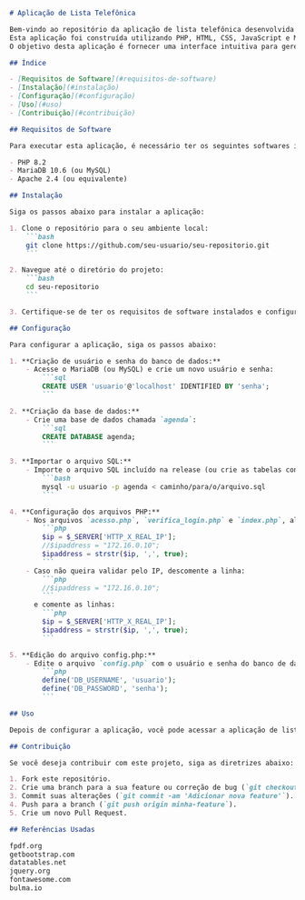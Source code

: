 ```markdown
# Aplicação de Lista Telefônica

Bem-vindo ao repositório da aplicação de lista telefônica desenvolvida para um órgão público.
Esta aplicação foi construída utilizando PHP, HTML, CSS, JavaScript e MariaDB.
O objetivo desta aplicação é fornecer uma interface intuitiva para gerenciar contatos telefônicos.

## Índice

- [Requisitos de Software](#requisitos-de-software)
- [Instalação](#instalação)
- [Configuração](#configuração)
- [Uso](#uso)
- [Contribuição](#contribuição)

## Requisitos de Software

Para executar esta aplicação, é necessário ter os seguintes softwares instalados:

- PHP 8.2
- MariaDB 10.6 (ou MySQL)
- Apache 2.4 (ou equivalente)

## Instalação

Siga os passos abaixo para instalar a aplicação:

1. Clone o repositório para o seu ambiente local:
    ```bash
    git clone https://github.com/seu-usuario/seu-repositorio.git
    ```

2. Navegue até o diretório do projeto:
    ```bash
    cd seu-repositorio
    ```

3. Certifique-se de ter os requisitos de software instalados e configurados.

## Configuração

Para configurar a aplicação, siga os passos abaixo:

1. **Criação de usuário e senha do banco de dados:**
    - Acesse o MariaDB (ou MySQL) e crie um novo usuário e senha:
        ```sql
        CREATE USER 'usuario'@'localhost' IDENTIFIED BY 'senha';
        ```

2. **Criação da base de dados:**
    - Crie uma base de dados chamada `agenda`:
        ```sql
        CREATE DATABASE agenda;
        ```

3. **Importar o arquivo SQL:**
    - Importe o arquivo SQL incluído na release (ou crie as tabelas conforme exigido nos arquivos):
        ```bash
        mysql -u usuario -p agenda < caminho/para/o/arquivo.sql
        ```

4. **Configuração dos arquivos PHP:**
    - Nos arquivos `acesso.php`, `verifica_login.php` e `index.php`, altere as seguintes linhas conforme necessário para validar pelo IP a exibição do botão de login:
        ```php
        $ip = $_SERVER['HTTP_X_REAL_IP'];
        //$ipaddress = "172.16.0.10";
        $ipaddress = strstr($ip, ',', true);
        ```
    - Caso não queira validar pelo IP, descomente a linha:
        ```php
        //$ipaddress = "172.16.0.10";
        ```
      e comente as linhas:
        ```php
        $ip = $_SERVER['HTTP_X_REAL_IP'];
        $ipaddress = strstr($ip, ',', true);
        ```

5. **Edição do arquivo config.php:**
    - Edite o arquivo `config.php` com o usuário e senha do banco de dados:
        ```php
        define('DB_USERNAME', 'usuario');
        define('DB_PASSWORD', 'senha');
        ```

## Uso

Depois de configurar a aplicação, você pode acessar a aplicação de lista telefônica através do seu navegador apontando para o servidor onde a aplicação está hospedada.

## Contribuição

Se você deseja contribuir com este projeto, siga as diretrizes abaixo:

1. Fork este repositório.
2. Crie uma branch para a sua feature ou correção de bug (`git checkout -b minha-feature`).
3. Commit suas alterações (`git commit -am 'Adicionar nova feature'`).
4. Push para a branch (`git push origin minha-feature`).
5. Crie um novo Pull Request.

## Referências Usadas

fpdf.org
getbootstrap.com
datatables.net
jquery.org
fontawesome.com
bulma.io
